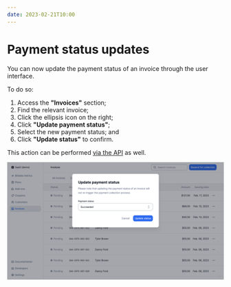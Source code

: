 ```yaml
---
date: 2023-02-21T10:00
---
```


# Payment status updates
You can now update the payment status of an invoice through the user interface.

To do so:
1. Access the **"Invoices"** section;
2. Find the relevant invoice;
3. Click the ellipsis icon on the right;
4. Click **"Update payment status"**;
5. Select the new payment status; and
6. Click **"Update status"** to confirm.

This action can be performed [via the API](../docs/api/invoices/update-invoice) as well.

![Payment status update via the user interface](../static/img/payment-status-ui.png)